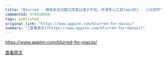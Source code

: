 ```yaml
---
title: "Blurred - 降低非活动窗口亮度以减少干扰，开源专心工具[macOS] - 小众软件"
commentId: 574428050
tags: published
original_link: "https://www.appinn.com/blurred-for-macos/"
summary: "[查看原文](https://www.appinn.com/blurred-for-macos/)"
---
```


https://www.appinn.com/blurred-for-macos/
    
[查看原文](https://www.appinn.com/blurred-for-macos/)
    